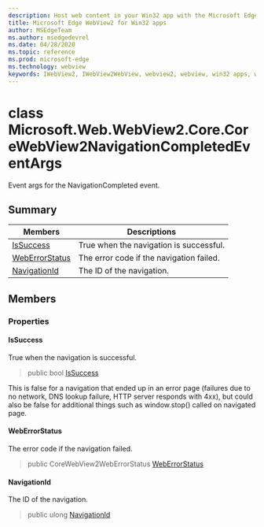 ```yaml
---
description: Host web content in your Win32 app with the Microsoft Edge WebView2 control
title: Microsoft Edge WebView2 for Win32 apps
author: MSEdgeTeam
ms.author: msedgedevrel
ms.date: 04/28/2020
ms.topic: reference
ms.prod: microsoft-edge
ms.technology: webview
keywords: IWebView2, IWebView2WebView, webview2, webview, win32 apps, win32, edge, ICoreWebView2, ICoreWebView2Controller, browser control, edge html
---
```


# class Microsoft.Web.WebView2.Core.CoreWebView2NavigationCompletedEventArgs 

Event args for the NavigationCompleted event.

## Summary

 Members                        | Descriptions
--------------------------------|---------------------------------------------
[IsSuccess](#issuccess) | True when the navigation is successful.
[WebErrorStatus](#weberrorstatus) | The error code if the navigation failed.
[NavigationId](#navigationid) | The ID of the navigation.

## Members

### Properties

#### IsSuccess 

True when the navigation is successful.

> public bool [IsSuccess](#issuccess)

This is false for a navigation that ended up in an error page (failures due to no network, DNS lookup failure, HTTP server responds with 4xx), but could also be false for additional things such as window.stop() called on navigated page.

#### WebErrorStatus 

The error code if the navigation failed.

> public CoreWebView2WebErrorStatus [WebErrorStatus](#weberrorstatus)

#### NavigationId 

The ID of the navigation.

> public ulong [NavigationId](#navigationid)

